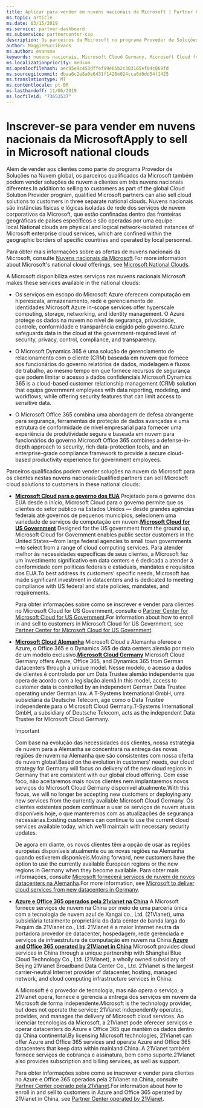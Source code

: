 ```yaml
---
title: Aplicar para vender em nuvens nacionais da Microsoft | Partner Center
ms.topic: article
ms.date: 03/15/2019
ms.service: partner-dashboard
ms.subservice: partnercenter-csp
description: Os parceiros da Microsoft no programa Provedor de Soluções na Nuvem podem vender aos clientes inscritos em nuvens nacionais com suporte.
author: MaggiePucciEvans
ms.author: evansma
keywords: nuvens nacionais, Microsoft Cloud Germany, Microsoft Cloud for US Government, 21Vianet, Microsoft Cloud China
ms.localizationpriority: medium
ms.openlocfilehash: aec95e9c453dffef99e65b2c303165ef04c069fd
ms.sourcegitcommit: dbaa6c2e8a0e6431f1420e024cca6d0dd54f1425
ms.translationtype: MT
ms.contentlocale: pt-BR
ms.lasthandoff: 11/06/2019
ms.locfileid: "73653537"
---
```

# <a name="apply-to-sell-in-microsoft-national-clouds"></a><span data-ttu-id="67e1e-104">Inscrever-se para vender em nuvens nacionais da Microsoft</span><span class="sxs-lookup"><span data-stu-id="67e1e-104">Apply to sell in Microsoft national clouds</span></span>

<span data-ttu-id="67e1e-105">Além de vender aos clientes como parte do programa Provedor de Soluções na Nuvem global, os parceiros qualificados da Microsoft também podem vender soluções de nuvem a clientes em três nuvens nacionais diferentes.</span><span class="sxs-lookup"><span data-stu-id="67e1e-105">In addition to selling to customers as part of the global Cloud Solution Provider program, qualified Microsoft partners can also sell cloud solutions to customers in three separate national clouds.</span></span> <span data-ttu-id="67e1e-106">Nuvens nacionais são instâncias físicas e lógicas isoladas de rede dos serviços de nuvem corporativos da Microsoft, que estão confinadas dentro das fronteiras geográficas de países específicos e são operadas por uma equipe local.</span><span class="sxs-lookup"><span data-stu-id="67e1e-106">National clouds are physical and logical network-isolated instances of Microsoft enterprise cloud services, which are confined within the geographic borders of specific countries and operated by local personnel.</span></span> 

<span data-ttu-id="67e1e-107">Para obter mais informações sobre as ofertas de nuvens nacionais da Microsoft, consulte [Nuvens nacionais da Microsoft](https://www.microsoft.com/trustcenter/cloudservices/nationalcloud).</span><span class="sxs-lookup"><span data-stu-id="67e1e-107">For more information about Microsoft's national cloud offerings, see [Microsoft National Clouds](https://www.microsoft.com/trustcenter/cloudservices/nationalcloud).</span></span>

<span data-ttu-id="67e1e-108">A Microsoft disponibiliza estes serviços nas nuvens nacionais:</span><span class="sxs-lookup"><span data-stu-id="67e1e-108">Microsoft makes these services available in the national clouds:</span></span>

-   <span data-ttu-id="67e1e-109">Os serviços em escopo do Microsoft Azure oferecem computação em hiperescala, armazenamento, rede e gerenciamento de identidades.</span><span class="sxs-lookup"><span data-stu-id="67e1e-109">Microsoft Azure in-scope services offer hyperscale computing, storage, networking, and identity management.</span></span> <span data-ttu-id="67e1e-110">O Azure protege os dados na nuvem no nível de segurança, privacidade, controle, conformidade e transparência exigido pelo governo.</span><span class="sxs-lookup"><span data-stu-id="67e1e-110">Azure safeguards data in the cloud at the government-required level of security, privacy, control, compliance, and transparency.</span></span>

-   <span data-ttu-id="67e1e-111">O Microsoft Dynamics 365 é uma solução de gerenciamento de relacionamento com o cliente (CRM) baseada em nuvem que fornece aos funcionários do governo relatórios de dados, modelagem e fluxos de trabalho, ao mesmo tempo em que fornece recursos de segurança que podem limitar o acesso a dados confidenciais.</span><span class="sxs-lookup"><span data-stu-id="67e1e-111">Microsoft Dynamics 365 is a cloud-based customer relationship management (CRM) solution that equips government employees with data reporting, modeling, and workflows, while offering security features that can limit access to sensitive data.</span></span>

-   <span data-ttu-id="67e1e-112">O Microsoft Office 365 combina uma abordagem de defesa abrangente para segurança, ferramentas de proteção de dados avançadas e uma estrutura de conformidade de nível empresarial para fornecer uma experiência de produtividade segura e baseada em nuvem para funcionários do governo.</span><span class="sxs-lookup"><span data-stu-id="67e1e-112">Microsoft Office 365 combines a defense-in-depth approach to security, rich data-protection tools, and an enterprise-grade compliance framework to provide a secure cloud-based productivity experience for government employees.</span></span>

<span data-ttu-id="67e1e-113">Parceiros qualificados podem vender soluções na nuvem da Microsoft para os clientes nestas nuvens nacionais:</span><span class="sxs-lookup"><span data-stu-id="67e1e-113">Qualified partners can sell Microsoft cloud solutions to customers in these national clouds:</span></span>

-   <span data-ttu-id="67e1e-114">[**Microsoft Cloud para o governo dos EUA**](https://www.microsoft.com/trustcenter/cloudservices/nationalcloud#Microsoft_Cloud_for_US) Projetado para o governo dos EUA desde o início, Microsoft Cloud para o governo permite que os clientes do setor público na Estados Unidos — desde grandes agências federais até governos de pequenos municípios, selecionem uma variedade de serviços de computação em nuvem.</span><span class="sxs-lookup"><span data-stu-id="67e1e-114">[**Microsoft Cloud for US Government**](https://www.microsoft.com/trustcenter/cloudservices/nationalcloud#Microsoft_Cloud_for_US) Designed for the US government from the ground up, Microsoft Cloud for Government enables public sector customers in the United States—from large federal agencies to small town governments—to select from a range of cloud computing services.</span></span> <span data-ttu-id="67e1e-115">Para atender melhor às necessidades específicas de seus clientes, a Microsoft fez um investimento significativo em data centers e é dedicada a atender à conformidade com políticas federais e estaduais, mandatos e requisitos dos EUA.</span><span class="sxs-lookup"><span data-stu-id="67e1e-115">To best address its customers' specific needs, Microsoft has made significant investment in datacenters and is dedicated to meeting compliance with US federal and state policies, mandates, and requirements.</span></span> 

    <span data-ttu-id="67e1e-116">Para obter informações sobre como se inscrever e vender para clientes no Microsoft Cloud for US Government, consulte o [Partner Center for Microsoft Cloud for US Government](partner-center-for-microsoft-us-govt-cloud.md).</span><span class="sxs-lookup"><span data-stu-id="67e1e-116">For information about how to enroll in and sell to customers in Microsoft Cloud for US Government, see [Partner Center for Microsoft Cloud for US Government](partner-center-for-microsoft-us-govt-cloud.md).</span></span>

-   <span data-ttu-id="67e1e-117">[**Microsoft Cloud Alemanha**](https://www.microsoft.com/trustcenter/cloudservices/nationalcloud#Microsoft_Cloud_Germany) Microsoft Cloud a Alemanha oferece o Azure, o Office 365 e o Dynamics 365 de data centers alemão por meio de um modelo exclusivo.</span><span class="sxs-lookup"><span data-stu-id="67e1e-117">[**Microsoft Cloud Germany**](https://www.microsoft.com/trustcenter/cloudservices/nationalcloud#Microsoft_Cloud_Germany) Microsoft Cloud Germany offers Azure, Office 365, and Dynamics 365 from German datacenters through a unique model.</span></span> <span data-ttu-id="67e1e-118">Nesse modelo, o acesso a dados de clientes é controlado por um Data Trustee alemão independente que opera de acordo com a legislação alemã.</span><span class="sxs-lookup"><span data-stu-id="67e1e-118">In this model, access to customer data is controlled by an independent German Data Trustee operating under German law.</span></span> <span data-ttu-id="67e1e-119">A T-Systems International GmbH, uma subsidiária da Deutsche Telecom, age como o Data Trustee independente para o Microsoft Cloud Germany.</span><span class="sxs-lookup"><span data-stu-id="67e1e-119">T-Systems International GmbH, a subsidiary of Deutsche Telecom, acts as the independent Data Trustee for Microsoft Cloud Germany.</span></span> 

    > [!IMPORTANT]  
    > <span data-ttu-id="67e1e-120">Com base na evolução das necessidades dos clientes, nossa estratégia de nuvem para a Alemanha se concentrará na entrega das novas regiões de nuvem na Alemanha que são consistentes com nossa oferta de nuvem global.</span><span class="sxs-lookup"><span data-stu-id="67e1e-120">Based on the evolution in customers' needs, our cloud strategy for Germany will focus on delivery of the new cloud regions in Germany that are consistent with our global cloud offering.</span></span> <span data-ttu-id="67e1e-121">Com esse foco, não aceitaremos mais novos clientes nem implantaremos novos serviços do Microsoft Cloud Germany disponível atualmente.</span><span class="sxs-lookup"><span data-stu-id="67e1e-121">With this focus, we will no longer be accepting new customers or deploying any new services from the currently available Microsoft Cloud Germany.</span></span> <span data-ttu-id="67e1e-122">Os clientes existentes podem continuar a usar os serviços de nuvem atuais disponíveis hoje, o que manteremos com as atualizações de segurança necessárias.</span><span class="sxs-lookup"><span data-stu-id="67e1e-122">Existing customers can continue to use the current cloud services available today, which we'll maintain with necessary security updates.</span></span>
    >  
    > <span data-ttu-id="67e1e-123">De agora em diante, os novos clientes têm a opção de usar as regiões europeias disponíveis atualmente ou as novas regiões na Alemanha quando estiverem disponíveis.</span><span class="sxs-lookup"><span data-stu-id="67e1e-123">Moving forward, new customers have the option to use the currently available European regions or the new regions in Germany when they become available.</span></span> <span data-ttu-id="67e1e-124">Para obter mais informações, consulte [Microsoft fornecerá serviços de nuvem de novos datacenters na Alemanha](https://news.microsoft.com/europe/2018/08/31/microsoft-to-deliver-cloud-services-from-new-datacentres-in-germany-in-2019-to-meet-evolving-customer-needs/).</span><span class="sxs-lookup"><span data-stu-id="67e1e-124">For more information, see [Microsoft to deliver cloud services from new datacenters in Germany](https://news.microsoft.com/europe/2018/08/31/microsoft-to-deliver-cloud-services-from-new-datacentres-in-germany-in-2019-to-meet-evolving-customer-needs/).</span></span>

    
-   <span data-ttu-id="67e1e-125">[**Azure e Office 365 operados pela 21vianet na China**](https://www.microsoft.com/trustcenter/cloudservices/nationalcloud#Microsoft_Cloud_for_China) A Microsoft fornece serviços de nuvem na China por meio de uma parceria única com a tecnologia de nuvem azul de Xangai co., Ltd. (21Vianet), uma subsidiária totalmente proprietária do data center de banda larga do Pequim da 21Vianet co., Ltd. 21Vianet é a maior Internet neutra da portadora provedor de datacenter, hospedagem, rede gerenciada e serviços de infraestrutura de computação em nuvem na China.</span><span class="sxs-lookup"><span data-stu-id="67e1e-125">[**Azure and Office 365 operated by 21Vianet in China**](https://www.microsoft.com/trustcenter/cloudservices/nationalcloud#Microsoft_Cloud_for_China) Microsoft provides cloud services in China through a unique partnership with Shanghai Blue Cloud Technology Co., Ltd. (21Vianet), a wholly owned subsidiary of Beijing 21Vianet Broadband Data Center Co., Ltd. 21Vianet is the largest carrier-neutral Internet provider of datacenter, hosting, managed network, and cloud computing infrastructure services in China.</span></span> 

    <span data-ttu-id="67e1e-126">A Microsoft é o provedor de tecnologia, mas não opera o serviço; a 21Vianet opera, fornece e gerencia a entrega dos serviços em nuvem da Microsoft de forma independente.</span><span class="sxs-lookup"><span data-stu-id="67e1e-126">Microsoft is the technology provider, but does not operate the service; 21Vianet independently operates, provides, and manages the delivery of Microsoft cloud services.</span></span> <span data-ttu-id="67e1e-127">Ao licenciar tecnologias da Microsoft, a 21Vianet pode oferecer serviços e operar datacenters do Azure e Office 365 que mantêm os dados dentro da China continental.</span><span class="sxs-lookup"><span data-stu-id="67e1e-127">By licensing Microsoft technologies, 21Vianet can offer Azure and Office 365 services and operate Azure and Office 365 datacenters that keep data within mainland China.</span></span> <span data-ttu-id="67e1e-128">A 21Vianet também fornece serviços de cobrança e assinatura, bem como suporte.</span><span class="sxs-lookup"><span data-stu-id="67e1e-128">21Vianet also provides subscription and billing services, as well as support.</span></span>

    <span data-ttu-id="67e1e-129">Para obter informações sobre como se inscrever e vender para clientes no Azure e Office 365 operados pela 21Vianet na China, consulte [Partner Center operado pela 21Vianet](https://msdn.microsoft.com/partner-china/index).</span><span class="sxs-lookup"><span data-stu-id="67e1e-129">For information about how to enroll in and sell to customers in Azure and Office 365 operated by 21Vianet in China, see [Partner Center operated by 21Vianet](https://msdn.microsoft.com/partner-china/index).</span></span> 